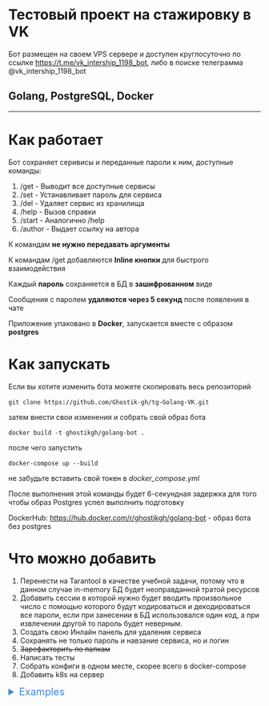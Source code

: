 # Тестовый проект на стажировку в VK

Бот размещен на своем VPS сервере и доступен круглосуточно по ссылке https://t.me/vk_intership_1198_bot, либо в поиске телеграмма @vk_intership_1198_bot

## Golang, PostgreSQL, Docker

---

# Как работает

Бот сохраняет серивисы и переданные пароли к ним, доступные команды:

1. /get - Выводит все доступные сервисы
2. /set - Устанавливает пароль для сервиса
3. /del - Удаляет сервис из хранилища
4. /help - Вызов справки
5. /start - Аналогично /help
6. /author - Выдает ссылку на автора

К командам **не нужно передавать аргументы**

К командам /get добавляются **Inline кнопки** для быстрого взаимодействия

Каждый **пароль** сохраняется в БД в **зашифрованном** виде

Сообщения с паролем **удаляются через 5 секунд** после появления в чате

Приложение упаковано в **Docker**, запускается вместе с образом **postgres**

# Как запускать

Если вы хотите изменить бота можете скопировать весь репозиторий

    git clone https://github.com/Ghostik-gh/tg-Golang-VK.git

затем внести свои изменения и собрать свой образ бота

    docker build -t ghostikgh/golang-bot .

после чего запустить

    docker-compose up --build

не забудьте вставить свой токен в _docker_compose.yml_

После выполнения этой команды будет 6-секундная задержка для того чтобы образ Postgres успел выполнить подготовку

DockerHub: https://hub.docker.com/r/ghostikgh/golang-bot - образ бота без postgres

# Что можно добавить

1. Перенести на Tarantool в качестве учебной задачи, потому что в данном случае in-memory БД будет неоправданной тратой ресурсов
2. Добавить сессии в которой нужно будет вводить произвольное число с помощью которого будут кодироваться и декодироваться все пароли, если при занесении в БД использовался один код, а при извлечении другой то пароль будет неверным.
3. Создать свою Инлайн панель для удаления сервиса
4. Сохранять не только пароль и навзание сервиса, но и логин
5. ~~Зарефакторить по папкам~~
6. Написать тесты
7. Собрать конфиги в одном месте, скорее всего в docker-compose
8. Добавить k8s на сервер

<details>
  <summary style="color:#4186D3;font-size:20px">Examples</summary>

### /set

![example /set](assets/ex2.png)

### /get

![example /get](assets/ex.png)

### /del

![example /del](assets/ex3.png)

### /help

![example /help](assets/ex4.png)

### Mobile

![example Mobile](assets/ex5.png)

</details>
